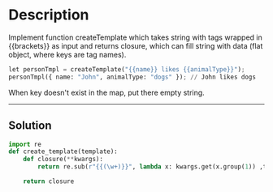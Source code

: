 # Description

Implement function createTemplate which takes string with tags wrapped in {{brackets}} as input and returns closure, which can fill string with data (flat object, where keys are tag names).

```py
let personTmpl = createTemplate("{{name}} likes {{animalType}}");
personTmpl({ name: "John", animalType: "dogs" }); // John likes dogs
```

When key doesn't exist in the map, put there empty string.

---

## Solution

```py
import re
def create_template(template):
    def closure(**kwargs):
        return re.sub(r"{{(\w+)}}", lambda x: kwargs.get(x.group(1)) ,template)

    return closure
```
